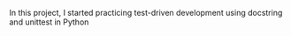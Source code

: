 In this project, I started practicing test-driven development using docstring and unittest in Python

